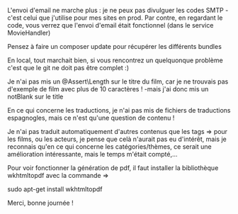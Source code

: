 L'envoi d'email ne marche plus : je ne peux pas divulguer les codes SMTP - c'est celui que j'utilise pour mes sites en prod. Par contre, en regardant le code, 
vous verrez que l'envoi d'email était fonctionnel (dans le service MovieHandler)

Pensez à faire un composer update pour récupérer les différents bundles

En local, tout marchait bien, si vous rencontrez un quelquonque problème c'est que le git ne doit pas être complet :)

Je n'ai pas mis un @Assert\Length sur le titre du film, car je ne trouvais pas d'exemple de film avec plus de 10 caractères ! -mais j'ai donc mis un notBlank sur le title

En ce qui concerne les traductions, je n'ai pas mis de fichiers de traductions espagnogles, mais ce n'est qu'une question de contenu !

Je n'ai pas traduit automatiquement d'autres contenus que les tags =>
 pour les films, ou les acteurs, je pense que celà n'aurait pas eu d'intérêt, mais je reconnais qu'en ce qui concerne les catégories/thèmes, ce serait une amélioration intéressante, mais le temps m'était compté,...

Pour voir fonctionner la génération de pdf, il faut installer la bibliothèque wkhtmltopdf avec la commande =>
 
sudo apt-get install wkhtmltopdf


Merci, bonne journée !

